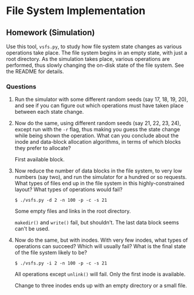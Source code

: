 # File System Implementation

## Homework (Simulation)

Use this tool, `vsfs.py`, to study how file system state changes as various operations take place. The file system begins in an empty state, with just a root directory. As the simulation takes place, various operations are performed, thus slowly changing the on-disk state of the file system. See the README for details.

### Questions

1. Run the simulator with some different random seeds (say 17, 18, 19, 20), and see if you can figure out which operations must have taken place between each state change.

2. Now do the same, using different random seeds (say 21, 22, 23, 24), except run with the `-r` flag, thus making you guess the state change while being shown the operation. What can you conclude about the inode and data-block allocation algorithms, in terms of which blocks they prefer to allocate?

    First available block.

3. Now reduce the number of data blocks in the file system, to very low numbers (say two), and run the simulator for a hundred or so requests. What types of files end up in the file system in this highly-constrained layout? What types of operations would fail?

    ```
    $ ./vsfs.py -d 2 -n 100 -p -c -s 21
    ```

    Some empty files and links in the root directory.

    `makedir()` and `write()` fail, but shouldn't. The last data block seems can't be used.

4.  Now do the same, but with inodes. With very few inodes, what types of operations can succeed? Which will usually fail? What is the final state of the file system likely to be?

    ```
    $ ./vsfs.py -i 2 -n 100 -p -c -s 21
    ```

    All operations except `unlink()` will fail. Only the first inode is available.

    Change to three inodes ends up with an empty directory or a small file.
